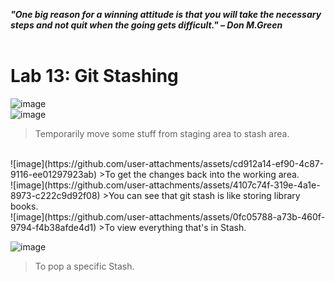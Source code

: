 ***"One big reason for a winning attitude is that you will take the necessary steps and not quit when the going gets difficult." – Don M.Green***
<br><br>

# Lab 13: Git Stashing
![image](https://github.com/user-attachments/assets/d5b25b33-fe77-4c07-bb3a-b0220abe0d27) 
<br>
![image](https://github.com/user-attachments/assets/4f1ecb72-00b1-4104-8dcd-38bf389dc37c)
>Temporarily move some stuff from staging area to stash area.
<br>
![image](https://github.com/user-attachments/assets/cd912a14-ef90-4c87-9116-ee01297923ab)
>To get the changes back into the working area.
<br>
![image](https://github.com/user-attachments/assets/4107c74f-319e-4a1e-8973-c222c9d92f08)
>You can see that git stash is like storing library books.
<br>
![image](https://github.com/user-attachments/assets/0fc05788-a73b-460f-9794-f4b38afde4d1)
>To view everything that's in Stash.
<br>

![image](https://github.com/user-attachments/assets/b9dadebc-6b56-4001-90d5-9990d89d2cb2)
>To pop a specific Stash.
